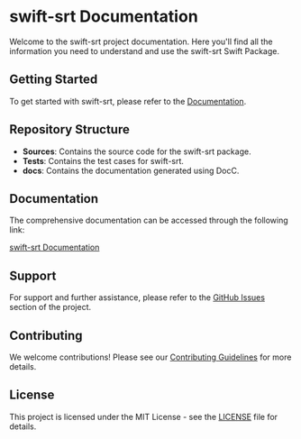 # swift-srt Documentation

Welcome to the swift-srt project documentation. Here you'll find all the information you need to understand and use the swift-srt Swift Package.

## Getting Started

To get started with swift-srt, please refer to the [Documentation](_site/index.html).

## Repository Structure

- **Sources**: Contains the source code for the swift-srt package.
- **Tests**: Contains the test cases for swift-srt.
- **docs**: Contains the documentation generated using DocC.

## Documentation

The comprehensive documentation can be accessed through the following link:

[swift-srt Documentation](index.html)

## Support

For support and further assistance, please refer to the [GitHub Issues](https://github.com/your-repo/swift-srt/issues) section of the project.

## Contributing

We welcome contributions! Please see our [Contributing Guidelines](CONTRIBUTING.md) for more details.

## License

This project is licensed under the MIT License - see the [LICENSE](LICENSE) file for details.
